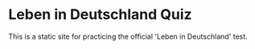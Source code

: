# Leben in Deutschland Quiz

This is a static site for practicing the official 'Leben in Deutschland' test.